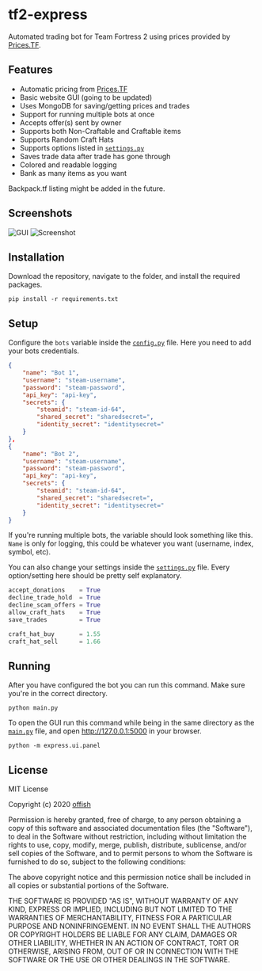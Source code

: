 # tf2-express
Automated trading bot for Team Fortress 2 using prices provided by [Prices.TF](https://prices.tf).

## Features
* Automatic pricing from [Prices.TF](https://prices.tf)
* Basic website GUI (going to be updated)
* Uses MongoDB for saving/getting prices and trades
* Support for running multiple bots at once
* Accepts offer(s) sent by owner
* Supports both Non-Craftable and Craftable items
* Supports Random Craft Hats
* Supports options listed in [`settings.py`](express/settings.py)
* Saves trade data after trade has gone through
* Colored and readable logging
* Bank as many items as you want

Backpack.tf listing might be added in the future.

## Screenshots
![GUI](https://user-images.githubusercontent.com/30203217/99878974-6eca1f80-2c09-11eb-83e1-07514a5d694f.png)
![Screenshot](https://user-images.githubusercontent.com/30203217/99878862-a2587a00-2c08-11eb-9211-8c8ac86821e6.png)

## Installation
Download the repository, navigate to the folder, and install the required packages.

```
pip install -r requirements.txt 
```

## Setup
Configure the `bots` variable inside the [`config.py`](express/config.py) file. Here you need to add your bots credentials.

```json
{
    "name": "Bot 1",
    "username": "steam-username",
    "password": "steam-password",
    "api_key": "api-key",
    "secrets": {
        "steamid": "steam-id-64",
        "shared_secret": "sharedsecret=",
        "identity_secret": "identitysecret="
    }
},
{
    "name": "Bot 2",
    "username": "steam-username",
    "password": "steam-password",
    "api_key": "api-key",
    "secrets": {
        "steamid": "steam-id-64",
        "shared_secret": "sharedsecret=",
        "identity_secret": "identitysecret="
    }
}
```
If you're running multiple bots, the variable should look something like this. `Name` is only for logging, this could be whatever you want (username, index, symbol, etc).

You can also change your settings inside the [`settings.py`](express/settings.py) file. 
Every option/setting here should be pretty self explanatory.

```python
accept_donations    = True
decline_trade_hold  = True
decline_scam_offers = True
allow_craft_hats    = True
save_trades         = True

craft_hat_buy       = 1.55
craft_hat_sell      = 1.66
```


## Running
After you have configured the bot you can run this command. Make sure you're in the correct directory.
```
python main.py
```

To open the GUI run this command while being in the same directory as the [`main.py`](main.py) file, and open http://127.0.0.1:5000 in your browser.
```
python -m express.ui.panel
```

## License
MIT License

Copyright (c) 2020 [offish](https://offi.sh)

Permission is hereby granted, free of charge, to any person obtaining a copy
of this software and associated documentation files (the "Software"), to deal
in the Software without restriction, including without limitation the rights
to use, copy, modify, merge, publish, distribute, sublicense, and/or sell
copies of the Software, and to permit persons to whom the Software is
furnished to do so, subject to the following conditions:

The above copyright notice and this permission notice shall be included in all
copies or substantial portions of the Software.

THE SOFTWARE IS PROVIDED "AS IS", WITHOUT WARRANTY OF ANY KIND, EXPRESS OR
IMPLIED, INCLUDING BUT NOT LIMITED TO THE WARRANTIES OF MERCHANTABILITY,
FITNESS FOR A PARTICULAR PURPOSE AND NONINFRINGEMENT. IN NO EVENT SHALL THE
AUTHORS OR COPYRIGHT HOLDERS BE LIABLE FOR ANY CLAIM, DAMAGES OR OTHER
LIABILITY, WHETHER IN AN ACTION OF CONTRACT, TORT OR OTHERWISE, ARISING FROM,
OUT OF OR IN CONNECTION WITH THE SOFTWARE OR THE USE OR OTHER DEALINGS IN THE
SOFTWARE.
